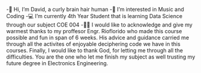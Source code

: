 -🤖 Hi, I’m David, a curly brain hair human
-💬 I’m interested in Music and Coding
-💻 I’m currently 4th Year Student that is learning Data Science through our subject COE 004
-👨‍💼 I would like to acknowledge and give my warmest thanks to my proffesor Engr. Rioflorido who made this course possible and fun in span of 6 weeks. His advice and guidance carried me through all the activites of enjoyable deciphering code we have in this courses. Finally, I would like to thank God, for letting me through all the difficulties. You are the one who let me finish my subject as well trusting my future degree in Electronics Engineering.
